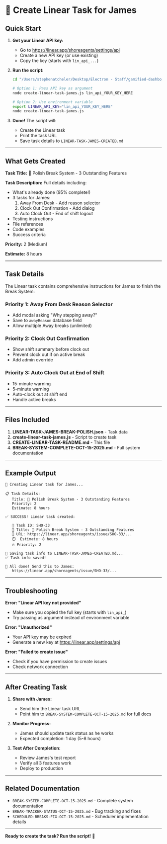 # 🎯 Create Linear Task for James

## Quick Start

1. **Get your Linear API key:**
   - Go to https://linear.app/shoreagents/settings/api
   - Create a new API key (or use existing)
   - Copy the key (starts with `lin_api_...`)

2. **Run the script:**
   ```bash
   cd "/Users/stephenatcheler/Desktop/Electron - Staff/gamified-dashboard (1)"
   
   # Option 1: Pass API key as argument
   node create-linear-task-james.js lin_api_YOUR_KEY_HERE
   
   # Option 2: Use environment variable
   export LINEAR_API_KEY="lin_api_YOUR_KEY_HERE"
   node create-linear-task-james.js
   ```

3. **Done!** The script will:
   - Create the Linear task
   - Print the task URL
   - Save task details to `LINEAR-TASK-JAMES-CREATED.md`

---

## What Gets Created

**Task Title:** 🔧 Polish Break System - 3 Outstanding Features

**Task Description:** Full details including:
- What's already done (95% complete!)
- 3 tasks for James:
  1. Away From Desk - Add reason selector
  2. Clock Out Confirmation - Add dialog
  3. Auto Clock Out - End of shift logout
- Testing instructions
- File references
- Code examples
- Success criteria

**Priority:** 2 (Medium)

**Estimate:** 8 hours

---

## Task Details

The Linear task contains comprehensive instructions for James to finish the Break System:

### Priority 1: Away From Desk Reason Selector
- Add modal asking "Why stepping away?"
- Save to `awayReason` database field
- Allow multiple Away breaks (unlimited)

### Priority 2: Clock Out Confirmation
- Show shift summary before clock out
- Prevent clock out if on active break
- Add admin override

### Priority 3: Auto Clock Out at End of Shift
- 15-minute warning
- 5-minute warning
- Auto-clock out at shift end
- Handle active breaks

---

## Files Included

1. **LINEAR-TASK-JAMES-BREAK-POLISH.json** - Task data
2. **create-linear-task-james.js** - Script to create task
3. **CREATE-LINEAR-TASK-README.md** - This file
4. **BREAK-SYSTEM-COMPLETE-OCT-15-2025.md** - Full system documentation

---

## Example Output

```
🚀 Creating Linear task for James...

📋 Task Details:
   Title: 🔧 Polish Break System - 3 Outstanding Features
   Priority: 2
   Estimate: 8 hours

✅ SUCCESS! Linear task created:

   🎯 Task ID: SHO-33
   📝 Title: 🔧 Polish Break System - 3 Outstanding Features
   🔗 URL: https://linear.app/shoreagents/issue/SHO-33/...
   ⏱️  Estimate: 8 hours
   🔥 Priority: 2

📄 Saving task info to LINEAR-TASK-JAMES-CREATED.md...
✅ Task info saved!

🎉 All done! Send this to James:
   https://linear.app/shoreagents/issue/SHO-33/...
```

---

## Troubleshooting

**Error: "Linear API key not provided"**
- Make sure you copied the full key (starts with `lin_api_`)
- Try passing as argument instead of environment variable

**Error: "Unauthorized"**
- Your API key may be expired
- Generate a new key at https://linear.app/settings/api

**Error: "Failed to create issue"**
- Check if you have permission to create issues
- Check network connection

---

## After Creating Task

1. **Share with James:**
   - Send him the Linear task URL
   - Point him to `BREAK-SYSTEM-COMPLETE-OCT-15-2025.md` for full docs

2. **Monitor Progress:**
   - James should update task status as he works
   - Expected completion: 1 day (5-8 hours)

3. **Test After Completion:**
   - Review James's test report
   - Verify all 3 features work
   - Deploy to production

---

## Related Documentation

- `BREAK-SYSTEM-COMPLETE-OCT-15-2025.md` - Complete system documentation
- `BREAK-TRACKER-STATUS-OCT-15-2025.md` - Bug tracking and fixes
- `SCHEDULED-BREAKS-FIX-OCT-15-2025.md` - Scheduler implementation details

---

**Ready to create the task? Run the script!** 🚀

